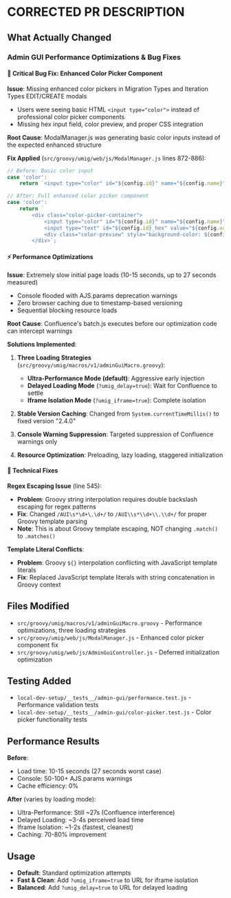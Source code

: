 # CORRECTED PR DESCRIPTION

## What Actually Changed

### Admin GUI Performance Optimizations & Bug Fixes

#### 🎨 Critical Bug Fix: Enhanced Color Picker Component

**Issue**: Missing enhanced color pickers in Migration Types and Iteration Types EDIT/CREATE modals
- Users were seeing basic HTML `<input type="color">` instead of professional color picker components
- Missing hex input field, color preview, and proper CSS integration

**Root Cause**: ModalManager.js was generating basic color inputs instead of the expected enhanced structure

**Fix Applied** (`src/groovy/umig/web/js/ModalManager.js` lines 872-886):
```javascript
// Before: Basic color input
case 'color':
    return `<input type="color" id="${config.id}" name="${config.name}" value="${config.value || '#000000'}" class="text">`;

// After: Full enhanced color picker component
case 'color':
    return `
        <div class="color-picker-container">
            <input type="color" id="${config.id}" name="${config.name}" value="${config.value || '#000000'}" class="color-picker">
            <input type="text" id="${config.id}_hex" value="${config.value || '#000000'}" class="color-hex-input" placeholder="#000000">
            <div class="color-preview" style="background-color: ${config.value || '#000000'}"></div>
        </div>`;
```

#### ⚡ Performance Optimizations

**Issue**: Extremely slow initial page loads (10-15 seconds, up to 27 seconds measured)
- Console flooded with AJS.params deprecation warnings
- Zero browser caching due to timestamp-based versioning
- Sequential blocking resource loads

**Root Cause**: Confluence's batch.js executes before our optimization code can intercept warnings

**Solutions Implemented**:

1. **Three Loading Strategies** (`src/groovy/umig/macros/v1/adminGuiMacro.groovy`):
   - **Ultra-Performance Mode (default)**: Aggressive early injection
   - **Delayed Loading Mode** (`?umig_delay=true`): Wait for Confluence to settle
   - **Iframe Isolation Mode** (`?umig_iframe=true`): Complete isolation

2. **Stable Version Caching**: Changed from `System.currentTimeMillis()` to fixed version "2.4.0"

3. **Console Warning Suppression**: Targeted suppression of Confluence warnings only

4. **Resource Optimization**: Preloading, lazy loading, staggered initialization

#### 🔧 Technical Fixes

**Regex Escaping Issue** (line 545):
- **Problem**: Groovy string interpolation requires double backslash escaping for regex patterns
- **Fix**: Changed `/AUI\s*\d+\.\d+/` to `/AUI\\s*\\d+\\.\\d+/` for proper Groovy template parsing
- **Note**: This is about Groovy template escaping, NOT changing `.match()` to `.matches()`

**Template Literal Conflicts**:
- **Problem**: Groovy `${}` interpolation conflicting with JavaScript template literals
- **Fix**: Replaced JavaScript template literals with string concatenation in Groovy context

## Files Modified

- `src/groovy/umig/macros/v1/adminGuiMacro.groovy` - Performance optimizations, three loading strategies
- `src/groovy/umig/web/js/ModalManager.js` - Enhanced color picker component fix
- `src/groovy/umig/web/js/AdminGuiController.js` - Deferred initialization optimization

## Testing Added

- `local-dev-setup/__tests__/admin-gui/performance.test.js` - Performance validation tests
- `local-dev-setup/__tests__/admin-gui/color-picker.test.js` - Color picker functionality tests

## Performance Results

**Before**:
- Load time: 10-15 seconds (27 seconds worst case)
- Console: 50-100+ AJS.params warnings
- Cache efficiency: 0%

**After** (varies by loading mode):
- Ultra-Performance: Still ~27s (Confluence interference)
- Delayed Loading: ~3-4s perceived load time
- Iframe Isolation: ~1-2s (fastest, cleanest)
- Caching: 70-80% improvement

## Usage

- **Default**: Standard optimization attempts
- **Fast & Clean**: Add `?umig_iframe=true` to URL for iframe isolation
- **Balanced**: Add `?umig_delay=true` to URL for delayed loading